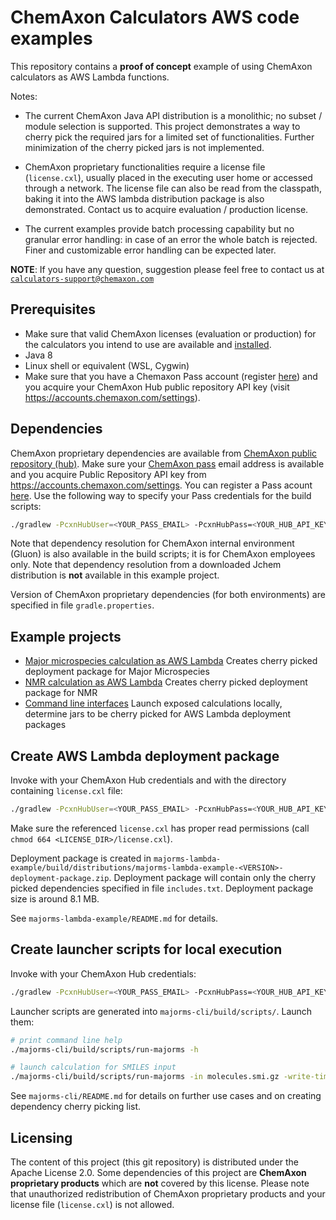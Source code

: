 ChemAxon Calculators AWS code examples
======================================


This repository contains a **proof of concept** example of using ChemAxon calculators as AWS Lambda functions.

Notes:

 - The current ChemAxon Java API distribution is a monolithic; no subset / module selection    is supported. This project demonstrates a way to cherry
   pick the required jars for a limited set of functionalities. Further minimization of the cherry picked jars is not implemented.

 - ChemAxon proprietary functionalities require a license file (`license.cxl`), usually placed in the executing    user home or accessed through a 
   network. The license file can also be read from the classpath, baking it into the AWS lambda distribution package is also demonstrated. Contact us
   to acquire evaluation / production license.
   
 - The current examples provide batch processing capability but no granular error handling: in case of an error the whole batch is rejected. Finer
   and customizable error handling can be expected later.

**NOTE**: If you have any question, suggestion please feel free to contact us at 
[`calculators-support@chemaxon.com`](mailto:calculators-support@chemaxon.com)


Prerequisites
-------------
 
  * Make sure that valid ChemAxon licenses (evaluation or production) for the calculators you intend to use are available and 
    [installed](https://docs.chemaxon.com/Installing+Licenses).
  * Java 8
  * Linux shell or equivalent (WSL, Cygwin)
  * Make sure that you have a Chemaxon Pass account (register [here](https://accounts.chemaxon.com/register)) and you acquire your ChemAxon Hub public
    repository API key (visit <https://accounts.chemaxon.com/settings>). 


Dependencies
------------

ChemAxon proprietary dependencies are available from [ChemAxon public repository (hub)](https://docs.chemaxon.com/display/docs/Public+Repository). 
Make sure your [ChemAxon pass](https://pass.chemaxon.com/login) email address is available and you acquire Public Repository API key from 
<https://accounts.chemaxon.com/settings>. You can register a Pass acount [here](https://accounts.chemaxon.com/register). Use the following way
to specify your Pass credentials for the build scripts:

 ``` bash
 ./gradlew -PcxnHubUser=<YOUR_PASS_EMAIL> -PcxnHubPass=<YOUR_HUB_API_KEY> <FURTHER OPTIONS/TASKS>
 ```

Note that dependency resolution for ChemAxon internal environment (Gluon) is also available in the build scripts; it is for ChemAxon employees only.
Note that dependency resolution from a downloaded Jchem distribution is **not** available in this example project.

Version of ChemAxon proprietary dependencies (for both environments) are specified in file `gradle.properties`.


Example projects
----------------

- [Major microspecies calculation as AWS Lambda](./majorms-lambda-example/README.md) Creates cherry picked deployment package for Major Microspecies
- [NMR calculation as AWS Lambda](./nmr-lambda-example/README.md) Creates cherry picked deployment package for NMR
- [Command line interfaces](./cli/README.md) Launch exposed calculations locally, determine jars to be cherry picked for AWS Lambda deployment 
  packages



Create AWS Lambda deployment package
------------------------------------

Invoke with your ChemAxon Hub credentials and with the directory containing `license.cxl` file:

``` bash
./gradlew -PcxnHubUser=<YOUR_PASS_EMAIL> -PcxnHubPass=<YOUR_HUB_API_KEY> -PcxnLicenseDir=<LICENSE_DIR> :majorms-lambda-example:deploymentPackage
```

Make sure the referenced `license.cxl` has proper read permissions (call `chmod 664 <LICENSE_DIR>/license.cxl`).

Deployment package is created in `majorms-lambda-example/build/distributions/majorms-lambda-example-<VERSION>-deployment-package.zip`. Deployment
package will contain only the cherry picked dependencies specified in file `includes.txt`. Deployment package size is around 8.1 MB.

See `majorms-lambda-example/README.md` for details.


Create launcher scripts for local execution
-------------------------------------------

Invoke with your ChemAxon Hub credentials:

``` bash
./gradlew -PcxnHubUser=<YOUR_PASS_EMAIL> -PcxnHubPass=<YOUR_HUB_API_KEY> :majorms-cli:createScripts
```

Launcher scripts are generated into `majorms-cli/build/scripts/`. Launch them:

``` bash
# print command line help
./majorms-cli/build/scripts/run-majorms -h

# launch calculation for SMILES input
./majorms-cli/build/scripts/run-majorms -in molecules.smi.gz -write-times true -out out.txt
```

See `majorms-cli/README.md` for details on further use cases and on creating dependency cherry picking list.


Licensing
---------

The content of this project (this git repository) is distributed under the Apache License 2.0. Some dependencies of this
project are **ChemAxon proprietary products** which are **not** covered by this license.
Please note that unauthorized redistribution of ChemAxon proprietary products and your license file (`license.cxl`) is not allowed.
